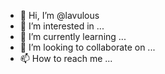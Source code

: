 - 👋 Hi, I’m @lavulous
- 👀 I’m interested in ...
- 🌱 I’m currently learning ...
- 💞️ I’m looking to collaborate on ...
- 📫 How to reach me ...

<!---
lavulous/lavulous is a ✨ special ✨ repository because its `README.md` (this file) appears on your GitHub profile.
You can click the Preview link to take a look at your changes.
--->
